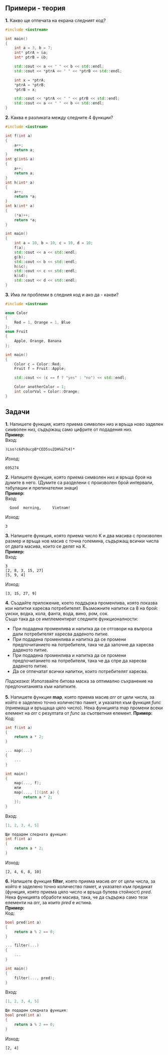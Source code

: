 ## Примери - теория
**1.** Какво ще отпечата на екрана следният код?
```c++
#include <iostream>

int main()
{
	int a = 3, b = 7;
	int* ptrA = &a;
	int* ptrB = &b;

	std::cout << a << " " << b << std::endl;
	std::cout << *ptrA << " " << *ptrB << std::endl;

	int x = *ptrA;
	*ptrA = *ptrB;
	*ptrB = x;

	std::cout << *ptrA << " " << ptrB << std::endl;
	std::cout << a << " " << b << std::endl;
}
```
**2.** Каква е разликата между следните 4 функции?
```c++
#include <iostream>

int f(int a)
{
    a++;
    return a;
}
int g(int& a)
{
    a++;
    return a;
}
int h(int* a)
{
    a++;
    return *a;
}
int k(int* a)
{
    (*a)++;
    return *a;
}

int main()
{
    int a = 10, b = 10, c = 10, d = 10;
    f(a);
    std::cout << a << std::endl; 
    g(b);
    std::cout << b << std::endl;
    h(&c);
    std::cout << c << std::endl;
    k(&d);
    std::cout << d << std::endl;
}
```
**3.** Има ли проблеми в следния код и ако да - какви?
```c++
#include <iostream>

enum Color
{
    Red = 1, Orange = 1, Blue
};
enum Fruit
{
    Apple, Orange, Banana
};

int main()
{
    Color c = Color::Red;
    Fruit f = Fruit::Apple;

    std::cout << (c == f ? "yes" : "no") << std::endl;

    Color anotherColor = 1;
    int colorVal = Color::Orange;
}
```
## Задачи
**1.** Напишете функция, която приема символен низ и връща ново заделен символен низ, съдържащ само цифрите от подадения низ.
</br>
**Пример:** </br>
Вход:
```
)Lso!c6d%9ucpB*CED5su2DH%&7t4)*
```
Изход:
```
695274
```
**2.** Напишете функция, която приема символен низ и връща броя на думите в него. (Думите са разделени с произволен брой интервали, табулации и препинателни знаци)
</br>
**Пример:**
</br>
Вход:
```
  Good  morning,     Vietnam!
```
Изход:
```
3
```
**3.**  Напишете функция, която приема число K и два масива с произволен размер и връща нов масив с точна големина, съдържащ всички числа от двата масива, които се делят на K.
</br>
**Пример:** </br>
Вход:
```
3
[2, 8, 3, 15, 27]
[5, 9, 4]
```
Изход:
```
[3, 15, 27, 9]
```
**4.**  Създайте приложение, което поддържа променлива, която показва кои напитки харесва потребителят. Възможните напитки са 8 на брой: уиски, водка, кола, фанта, вода, вино, ром, сок. </br> Също така да се имплементират следните функционалности: 
- При подадена променлива и напитка да се отговори на въпроса дали потребителят харесва даденото питие.
- При подадена променлива и напитка да се промени предпочитанието на потребителя, така че да започне да харесва даденото питие.
- При подадена променлива и напитка да се промени предпочитанието на потребителя, така че да спре да харесва даденото питие.
- Да се отпечатат всички напитки, които потребителят харесва. 

*Подсказка:* Използвайте битова маска за оптимално съхранение на предпочитанията към напитките. </br></br>
**5.** Напишете функция **map**, която приема масив *arr* от цели числа, за който е заделено точно количество памет, и указател към функция *func* (приемаща и връщаща цяло число). Нека
функцията map промени всеки елемент на *arr* с резултата от *func* за съответния елемент.
**Пример:** </br>
Код:
```cpp
int f(int a)
{
    return a * 2;
}

... map(...)
{
    ...
}

int main()
{
    map(..., f);
    или
    map(..., [](int a) {
        return a * 2;
    });
}
```
Вход:
```cpp
[1, 2, 3, 4, 5]

Ще подадем следната функция:
int f(int a)
{
    return a * 2;
}
```
Изход:
```
[2, 4, 6, 8, 10]
```
**6.** Напишете функция **filter**, която приема масив *arr* от цели числа, за който е заделено точно количество памет, и указател към предикат (функция,
която приема цяло число и връща булева стойност) *pred*. Нека функцията обработи масива, така, че да съдържа само тези елементи на *arr*, за които *pred* е истина. </br>
**Пример:** </br>
Код:
```cpp
bool pred(int a)
{
    return a % 2 == 0;
}

... filter(...)
{
    ...
}

int main()
{
    filter(..., pred);
}
```
Вход:
```cpp
[1, 2, 3, 4, 5]

Ще подадем следната функция:
bool pred(int a)
{
    return a % 2 == 0;
}
```
Изход:
```
[2, 4]
```

